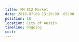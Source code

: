 ```yaml
---
title: FM 812 Market
date: 2018-07-09 13:20:00 -05:00
position: 18
location: City of Austin
timeline: Ongoing
cost: 
---
```


